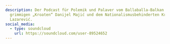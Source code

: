```yaml
---
description: Der Podcast für Polemik und Palaver vom Ballaballa-Balkan. Mit dem
  grimmigen „Kroaten“ Danijel Majić und dem Nationalismusbehinderten Krsto
  Lazarević.
social_media:
  - type: soundcloud
    url: https://soundcloud.com/user-89524652
---
```

